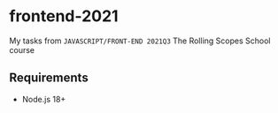 # frontend-2021

My tasks from `JAVASCRIPT/FRONT-END 2021Q3` The Rolling Scopes School course

## Requirements 

- Node.js 18+
